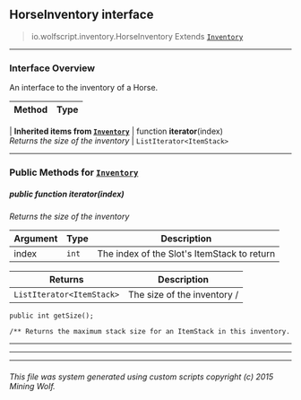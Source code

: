 ## HorseInventory __interface__

>io.wolfscript.inventory.HorseInventory
>Extends [`Inventory`](Inventory.md)

---

### Interface Overview

An interface to the inventory of a Horse.

Method | Type   
--- | :--- 
 |
__Inherited items from [`Inventory`](Inventory.md)__ |
 function __iterator__(index) <br> _Returns the size of the inventory_ | `ListIterator<ItemStack>`





---


### Public Methods for [`Inventory`](Inventory.md)

##### <a id='iterator'></a>public  function __iterator__(index)

_Returns the size of the inventory_

Argument | Type | Description  
--- | --- | --- 
index | `int` | The index of the Slot's ItemStack to return

Returns | Description
--- | --- 
`ListIterator<ItemStack>` | The size of the inventory /
    public int getSize();

    /** Returns the maximum stack size for an ItemStack in this inventory.


---
---


---


###### This file was system generated using custom scripts copyright (c) 2015 Mining Wolf.
	

